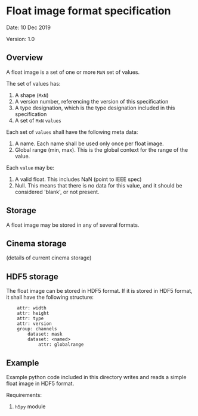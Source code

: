 # Float image format specification

Date: 10 Dec 2019

Version: 1.0

## Overview

A float image is a set of one or more `MxN` set of values. 

The set of values has:

1. A shape (`MxN`)
2. A version number, referencing the version of this specification
3. A type designation, which is the type designation included in this specification
4. A set of `MxN` `values`

Each set of `values` shall have the following meta data:

1. A name. Each name shall be used only once per float image.
1. Global range (min, max). This is the global context for the range of the value.

Each `value` may be:

1. A valid float. This includes NaN (point to IEEE spec)
2. Null. This means that there is no data for this value, and it should be considered 'blank', or not present. 

## Storage

A float image may be stored in any of several formats.

## Cinema storage

(details of current cinema storage)

## HDF5 storage

The float image can be stored in HDF5 format. If it is stored in HDF5 format, it shall have the following structure:

```
    attr: width
    attr: height
    attr: type
    attr: version
    group: channels
        dataset: mask
        dataset: <named>
            attr: globalrange
```

## Example

Example python code included in this directory writes and reads a simple float image in HDF5 format.

Requirements:

1. `h5py` module
